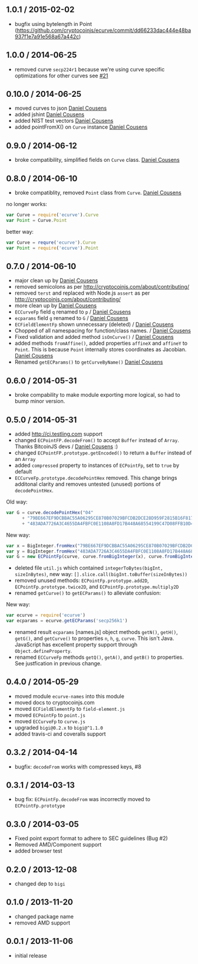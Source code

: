 1.0.1 / 2015-02-02
------------------
- bugfix using bytelength in Point (https://github.com/cryptocoinjs/ecurve/commit/dd66233dac444e48ba937f1e7a91e568a67a442c)

1.0.0 / 2014-06-25
------------------
* removed curve `secp224r1` because we're using curve specific optimizations for other curves see [#21](https://github.com/cryptocoinjs/ecurve/issues/21)

0.10.0 / 2014-06-25
-------------------
* moved curves to json [Daniel Cousens](https://github.com/cryptocoinjs/ecurve/pull/18)
* added jshint [Daniel Cousens](https://github.com/cryptocoinjs/ecurve/pull/20)
* added NIST test vectors [Daniel Cousens](https://github.com/cryptocoinjs/ecurve/commit/a35b1e210e6da46f8823e4044c8862fa58c078d0)
* added pointFromX() on `Curve` instance [Daniel Cousens](https://github.com/cryptocoinjs/ecurve/commit/91296c13bb1283480335264677458281f8d2a7df)

0.9.0 / 2014-06-12
------------------
* broke compatibility, simplified fields on `Curve` class. [Daniel Cousens](https://github.com/cryptocoinjs/ecurve/pull/17)

0.8.0 / 2014-06-10
------------------
* broke compatiblity, removed `Point` class from `Curve`. [Daniel Cousens](https://github.com/cryptocoinjs/ecurve/pull/16)

no longer works:

```js
var Curve = require('ecurve').Curve
var Point = Curve.Point
```

better way:

```js
var Curve = requre('ecurve').Curve
var Point = require('ecurve').Point
```


0.7.0 / 2014-06-10
------------------
* major clean up by [Daniel Cousens](https://github.com/cryptocoinjs/ecurve/pull/9)
* removed semicolons as per http://cryptocoinjs.com/about/contributing/
* removed `terst` and replaced with Node.js `assert` as per http://cryptocoinjs.com/about/contributing/
* more clean up by [Daniel Cousens](https://github.com/cryptocoinjs/ecurve/pull/10)
* `ECCurveFp` field `q` renamed to `p` / [Daniel Cousens](https://github.com/cryptocoinjs/ecurve/pull/10)
* `ecparams` field `g` renamed to `G` / [Daniel Cousens](https://github.com/cryptocoinjs/ecurve/pull/10)
* `ECFieldElementFp` shown unnecessary (deleted) / [Daniel Cousens](https://github.com/cryptocoinjs/ecurve/pull/11)
* Chopped of all namespacing for function/class names. / [Daniel Cousens](https://github.com/cryptocoinjs/ecurve/pull/13)
* Fixed validation and added method `isOnCurve()` / [Daniel Cousens](https://github.com/cryptocoinjs/ecurve/pull/12)
* added methods `fromAffine()`, added properties `affineX` and `affineY` to `Point`. This is because
`Point` internally stores coordinates as Jacobian. [Daniel Cousens](https://github.com/cryptocoinjs/ecurve/pull/14)
* Renamed `getECParams()` to `getCurveByName()` [Daniel Cousens](https://github.com/cryptocoinjs/ecurve/pull/15)

0.6.0 / 2014-05-31
------------------
* broke compability to make module exporting more logical, so had to bump minor version.

0.5.0 / 2014-05-31
------------------
* added http://ci.testling.com support
* changed `ECPointFP.decodeFrom()` to accept `Buffer` instead of `Array`. Thanks BitcoinJS devs / [Daniel Cousens](https://github.com/dcousens) :)
* changed `ECPointFP.prototype.getEncoded()` to return a `Buffer` instead of an `Array`
* added `compressed` property to instances of `ECPointFp`, set to `true` by default
* `ECCurveFp.prototype.decodePointHex` removed. This change brings additonal clarity and removes untested (unused)
portions of `decodePointHex`.

Old way:

```js
var G = curve.decodePointHex("04"
      + "79BE667EF9DCBBAC55A06295CE870B07029BFCDB2DCE28D959F2815B16F81798"
      + "483ADA7726A3C4655DA4FBFC0E1108A8FD17B448A68554199C47D08FFB10D4B8");
```

New way:

```js
var x = BigInteger.fromHex("79BE667EF9DCBBAC55A06295CE870B07029BFCDB2DCE28D959F2815B16F81798")
var y = BigInteger.fromHex("483ADA7726A3C4655DA4FBFC0E1108A8FD17B448A68554199C47D08FFB10D4B8")
var G = new ECPointFp(curve, curve.fromBigInteger(x), curve.fromBigInteger(y));
```

* deleted file `util.js` which contained `integerToBytes(bigInt, sizeInBytes)`, new
way: `[].slice.call(bigInt.toBuffer(sizeInBytes))`
* removed unused methods: `ECPointFp.prototype.add2D`, `ECPointFp.prototype.twice2D`, and `ECPointFp.prototype.multiply2D`
* renamed `getCurve()` to `getECParams()` to alleviate confusion:

New way:

```js
var ecurve = require('ecurve')
var ecparams = ecurve.getECParams('secp256k1')
```

* renamed result `ecparams` [names.js] object methods `getN()`, `getH()`, `getG()`, and `getCurve()` to properties `n`, `h`, `g`, `curve`. This isn't
Java. JavaScript has excellent property support through `Object.defineProperty`.
* renamed `ECCurveFp` methods `getQ()`, `getA()`, and `getB()` to properties. See justfication in previous change.

0.4.0 / 2014-05-29
------------------
* moved module `ecurve-names` into this module
* moved docs to cryptocoinjs.com
* moved `ECFieldElementFp` to `field-element.js`
* moved `ECPointFp` to `point.js`
* moved `ECCurveFp` to `curve.js`
* upgraded `bigi@0.2.x` to `bigi@^1.1.0`
* added travis-ci and coveralls support

0.3.2 / 2014-04-14
------------------
* bugfix: `decodeFrom` works with compressed keys, #8

0.3.1 / 2014-03-13
------------------
* bug fix: `ECPointFp.decodeFrom` was incorrectly moved to `ECPointFp.prototype`

0.3.0 / 2014-03-05
------------------
* Fixed point export format to adhere to SEC guidelines (Bug #2)
* Removed AMD/Component support
* added browser test

0.2.0 / 2013-12-08
------------------
* changed dep to `bigi`

0.1.0 / 2013-11-20
------------------
* changed package name
* removed AMD support

0.0.1 / 2013-11-06
------------------
* initial release
